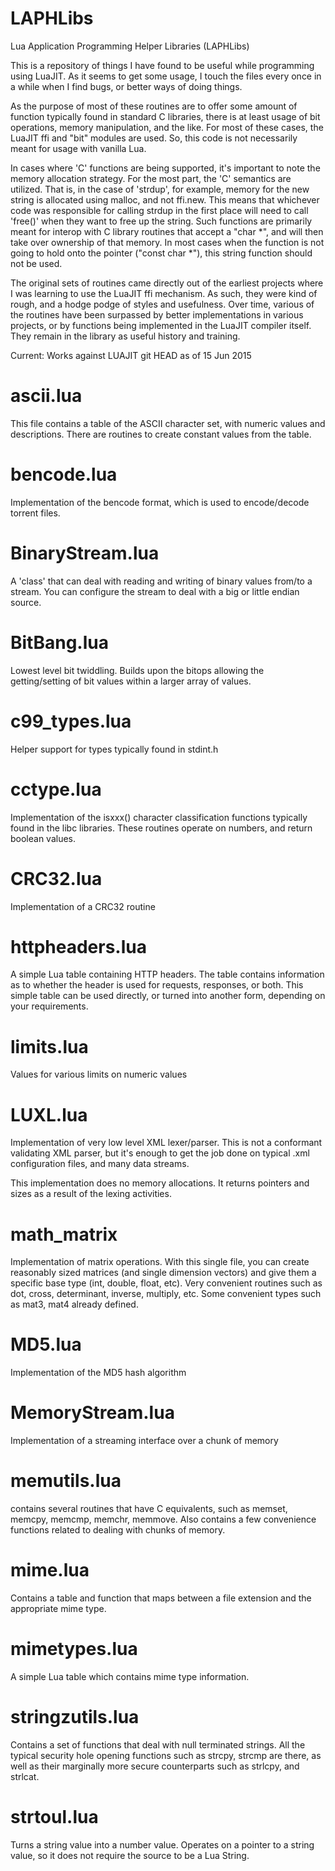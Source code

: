 LAPHLibs
========

Lua Application Programming Helper Libraries (LAPHLibs)

This is a repository of things I have found to be useful
while programming using LuaJIT.  As it seems to get some usage, I touch the files every once in a while when I find bugs, or better ways of doing things.

As the purpose of most of these routines are to offer some amount of function typically found in standard C libraries, there is at least usage of bit operations, memory manipulation, and the like.  For most of these cases, the LuaJIT ffi and "bit" modules are used.  So, this code is not necessarily meant for usage with vanilla Lua.

In cases where 'C' functions are being supported, it's important to note the memory allocation strategy.  For the most part, the 'C' semantics are utilized.  That is, in the case of 'strdup', for example, memory for the new string is allocated using malloc, and not ffi.new.  This means that whichever code was responsible for calling strdup in the first place will need to call 'free()' when they want to free up the string.  Such functions are primarily meant for interop with C library routines that accept a "char *", and will then take over ownership of that memory.  In most cases when the function is not going to hold onto the pointer ("const char *"), this string function should not be used.



The original sets of routines came directly out of the earliest projects where I was learning to use the LuaJIT ffi mechanism.  As such, they were kind of rough, and a hodge podge of styles and usefulness.  Over time, various of the routines have been surpassed by better implementations in various projects, or by functions being implemented in the LuaJIT compiler itself.  They remain in the library as useful
history and training.


Current: Works against LUAJIT git HEAD as of 15 Jun 2015


ascii.lua
=========
This file contains a table of the ASCII character set, with numeric values and descriptions.  There are routines to create constant values from the table.

bencode.lua
===========
Implementation of the bencode format, which is used to encode/decode torrent files.

BinaryStream.lua
================
A 'class' that can deal with reading and writing of binary values from/to a stream.  You can configure the stream to deal with a big or little endian source.

BitBang.lua
===========
Lowest level bit twiddling.  Builds upon the bitops
allowing the getting/setting of bit values within a larger
array of values.

c99_types.lua
=============
Helper support for types typically found in stdint.h

cctype.lua
==========
Implementation of the isxxx() character classification functions typically found in the libc libraries.  These routines operate on numbers, and return boolean values.

CRC32.lua
=========
Implementation of a CRC32 routine

httpheaders.lua
===============
A simple Lua table containing HTTP headers.  The table contains information as to whether the header is used for requests, responses, or both.  This simple table can be used directly, or turned into another form, depending on your requirements.

limits.lua
==========
Values for various limits on numeric values

LUXL.lua
========
Implementation of very low level XML lexer/parser.  This is not a conformant validating XML parser, but it's enough to get the job done on typical .xml configuration files, and many data streams.

This implementation does no memory allocations.  It returns pointers and sizes as a result of the lexing activities.

math_matrix
===========
Implementation of matrix operations.  With this single file, you can create reasonably sized matrices (and single dimension vectors) and give them a specific base type (int, double, float, etc).  Very convenient routines such as dot, cross, determinant, inverse, multiply, etc.  Some convenient types such as mat3, mat4 already defined.

MD5.lua
=======
Implementation of the MD5 hash algorithm

MemoryStream.lua
================
Implementation of a streaming interface over a chunk of memory

memutils.lua 
============
contains several routines that have
C equivalents, such as memset, memcpy, memcmp, memchr, memmove.  Also contains a few convenience functions related to dealing
with chunks of memory.

mime.lua
========
Contains a table and function that maps between a file extension and the appropriate mime type.

mimetypes.lua
=============
A simple Lua table which contains mime type information.

stringzutils.lua
================ 
Contains a set of functions that deal with 
null terminated strings.  All the typical security hole opening
functions such as strcpy, strcmp are there, as well as their 
marginally more secure counterparts such as strlcpy, and strlcat.

strtoul.lua
===========
Turns a string value into a number value.  Operates on a pointer to a string value, so it does not require the source to be a Lua String.

